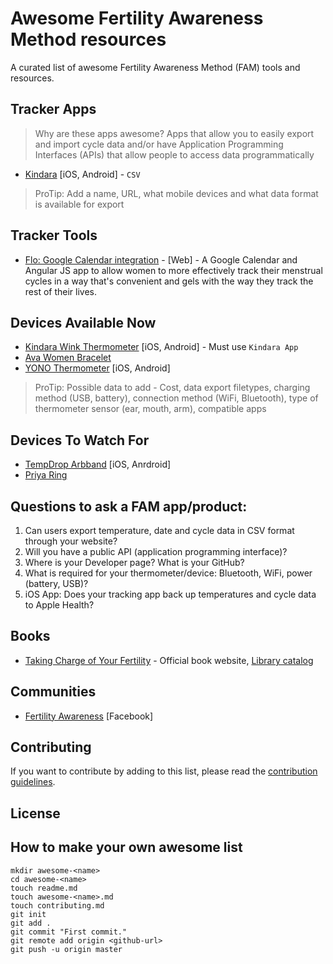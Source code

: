 # Awesome Fertility Awareness Method resources

A curated list of awesome Fertility Awareness Method (FAM) tools and resources.

## Tracker Apps

> Why are these apps awesome? Apps that allow you to easily export and import cycle data and/or have Application Programming Interfaces (APIs) that allow people to access data programmatically

* [Kindara](https://app.kindara.com/#export) [iOS, Android] - `CSV`

> ProTip: Add a name, URL, what mobile devices and what data format is available for export

## Tracker Tools
* [Flo: Google Calendar integration](https://github.com/SaraChicaD/flo) - [Web] - A Google Calendar and Angular JS app to allow women to more effectively track their menstrual cycles in a way that's convenient and gels with the way they track the rest of their lives.

## Devices Available Now

* [Kindara Wink Thermometer](https://kindara.com/wink#prevention) [iOS, Android] - Must use `Kindara App`
* [Ava Women Bracelet](http://www.avawomen.com/)
* [YONO Thermometer](https://www.yonolabs.com/product/yono/) [iOS, Android]

> ProTip: Possible data to add - Cost, data export filetypes, charging method (USB, battery), connection method (WiFi, Bluetooth), type of thermometer sensor (ear, mouth, arm), compatible apps

## Devices To Watch For
* [TempDrop Arbband](http://tempdrop.xyz/pages/apps) [iOS, Anrdroid] 
* [Priya Ring](http://priyaring.com/)

## Questions to ask a FAM app/product:
1. Can users export temperature, date and cycle data in CSV format through your website?
2. Will you have a public API (application programming interface)?
3. Where is your Developer page? What is your GitHub? 
4. What is required for your thermometer/device: Bluetooth, WiFi, power (battery, USB)?
5. iOS App: Does your tracking app back up temperatures and cycle data to Apple Health?


## Books

* [Taking Charge of Your Fertility](http://www.tcoyf.com/taking-charge-of-your-fertility/) - Official book website, [Library catalog](http://www.worldcat.org/title/taking-charge-of-your-fertility-the-definitive-guide-to-natural-birth-control-pregnancy-achievement-and-reproductive-health/oclc/51108023)


## Communities
* [Fertility Awareness](https://www.facebook.com/groups/fertilityawaress/) [Facebook]


## Contributing

If you want to contribute by adding to this list, please read the [contribution guidelines](CONTRIBUTING.md).

## License


## How to make your own awesome list
```
mkdir awesome-<name>
cd awesome-<name>
touch readme.md
touch awesome-<name>.md
touch contributing.md
git init
git add .
git commit "First commit."
git remote add origin <github-url>
git push -u origin master
```
